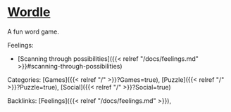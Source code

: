 # [Wordle](https://www.nytimes.com/games/wordle/index.html)

A fun word game.

Feelings: 

  - [Scanning through possibilities]({{< relref "/docs/feelings.md" >}}#scanning-through-possibilities)

Categories: [Games]({{< relref "/" >}}?Games=true),
[Puzzle]({{< relref "/" >}}?Puzzle=true),
[Social]({{< relref "/" >}}?Social=true)

Backlinks: [Feelings]({{< relref "/docs/feelings.md" >}}), 
